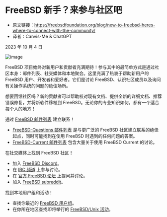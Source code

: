 # FreeBSD 新手？来参与社区吧

- 原文链接：<https://freebsdfoundation.org/blog/new-to-freebsd-heres-where-to-connect-with-the-community/>
- 译者：Canvis-Me & ChatGPT

2023 年 10 月 4 日

![image](https://github.com/Canvis-Me/Translated-articles/assets/55122738/e82be60e-4e71-4acd-a992-53987e5ee5e2)

FreeBSD 项目始终对新用户和贡献者充满期待！参与其中的最简单方式是通过社区本身：邮件列表、社交媒体和本地聚会。这里充满了热衷于帮助新用户的 FreeBSD 用户、开发者和爱好者。它们是讨论 FreeBSD、认识社区成员以及询问有关操作系统的问题的绝佳场所。

想要回馈社区吗？新的贡献者可以帮助校对现有文档、提供全新的详细文档、推荐错误修复，并将新软件移植到 FreeBSD。无论你的专业知识如何，都有一个适合每个人的地方！

通过 [FreeBSD 邮件列表](https://www.freebsd.org/community/mailinglists/) 建立联系！

- [FreeBSD-Questions 邮件列表](https://lists.freebsd.org/subscription/freebsd-questions) 是与更广泛的 FreeBSD 社区建立联系的绝佳起点，同时可能找到在使用 FreeBSD 时遇到的任何问题的答案。
- [FreeBSD-Current 邮件列表](https://lists.freebsd.org/subscription/freebsd-current) 包含大量关于使用 FreeBSD Current 的讨论。

在社交媒体上找到 FreeBSD 社区！

- 加入 [FreeBSD Discord](https://discord.com/invite/n2wshsy)。
- 在 [IRC 频道](https://wiki.freebsd.org/IRC/) 上参与讨论。
- 在 [官方 FreeBSD 论坛](https://forums.freebsd.org/) 上提问并讨论。
- 加入 [FreeBSD subreddit](https://www.reddit.com/r/freebsd/)。

找到本地用户组和活动！

- 查找你最近的 [FreeBSD 用户组](https://www.freebsd.org/usergroups/)。
- 在你所在地区查找即将举行的 [FreeBSD/Unix 活动](https://freebsdfoundation.org/our-work/events/)。
